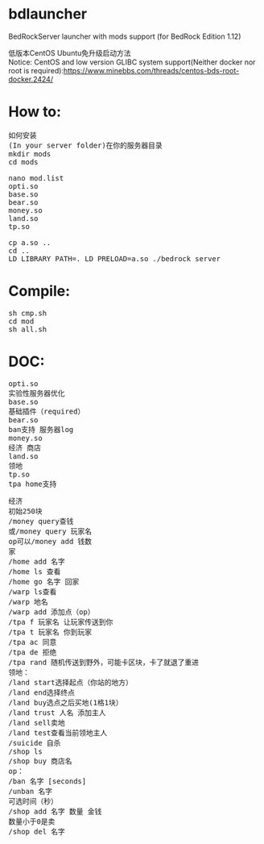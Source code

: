 # bdlauncher

BedRockServer launcher with mods support (for BedRock Edition 1.12) <br>

低版本CentOS Ubuntu免升级启动方法<br>
Notice: CentOS and low version GLIBC system support(Neither docker nor root is required):https://www.minebbs.com/threads/centos-bds-root-docker.2424/

# How to:
<pre>
如何安装
(In your server folder)在你的服务器目录
mkdir mods
cd mods

nano mod.list
opti.so
base.so
bear.so
money.so
land.so
tp.so

cp a.so ..
cd ..
LD_LIBRARY_PATH=. LD_PRELOAD=a.so ./bedrock_server
</pre>
# Compile:
<pre>
sh cmp.sh
cd mod
sh all.sh
</pre>
# DOC:
<pre>
opti.so
实验性服务器优化
base.so
基础插件（required）
bear.so
ban支持 服务器log
money.so
经济 商店
land.so
领地
tp.so
tpa home支持
</pre>
<pre>
经济
初始250块
/money query查钱
或/money query 玩家名
op可以/money add 钱数
家
/home add 名字
/home ls 查看
/home go 名字 回家
/warp ls查看
/warp 地名
/warp add 添加点（op）
/tpa f 玩家名 让玩家传送到你
/tpa t 玩家名 你到玩家
/tpa ac 同意
/tpa de 拒绝
/tpa rand 随机传送到野外，可能卡区块，卡了就退了重进
领地：
/land start选择起点（你站的地方）
/land end选择终点
/land buy选点之后买地(1格1块）
/land trust 人名 添加主人
/land sell卖地
/land test查看当前领地主人
/suicide 自杀
/shop ls
/shop buy 商店名
op：
/ban 名字 [seconds]
/unban 名字
可选时间（秒）
/shop add 名字 数量 金钱
数量小于0是卖
/shop del 名字
</pre>
